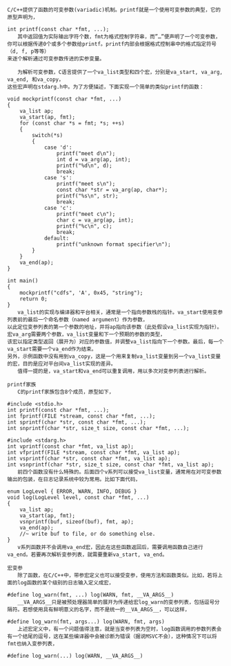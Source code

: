 

    C/C++提供了函数的可变参数(variadic)机制。printf就是一个使用可变参数的典型，它的原型声明为，

    int printf(const char *fmt, ...);
    　　其中返回值为实际输出字符个数，fmt为格式控制字符串，而”…”便声明了一个可变参数，
    你可以根据传递0个或多个参数给printf。printf内部会根据格式控制串中的格式指定符号（d, f, p等等）
    来逐个解析通过可变参数传进的实参变量。

    　　为解析可变参数，C语言提供了一个va_list类型和四个宏，分别是va_start, va_arg, va_end, 和va_copy，
    这些宏声明在stdarg.h中。为了方便描述，下面实现一个简单的类似printf的函数：

    void mockprintf(const char *fmt, ...)
    {
        va_list ap;
        va_start(ap, fmt);
        for (const char *s = fmt; *s; ++s)
        {
            switch(*s)
            {
                case 'd':
                    printf("meet d\n");
                    int d = va_arg(ap, int);
                    printf("%d\n", d);
                    break;
                case 's':
                    printf("meet s\n");
                    const char *str = va_arg(ap, char*);
                    printf("%s\n", str);
                    break;
                case 'c':
                    printf("meet c\n");
                    char c = va_arg(ap, int);
                    printf("%c\n", c);
                    break;
                default:
                    printf("unknown format specifier\n");
            }
        }
        va_end(ap);
    }

    int main()
    {
        mockprintf("cdfs", 'A', 0x45, "string");
        return 0;
    }
    　　va_list的实现与编译器和平台相关，通常是一个指向参数栈的指针。va_start使用变参列表前的最后一个命名参数（named argument）作为参数，
    以此定位变参列表的第一个参数的地址，并将ap指向该参数（此处假设va_list实现为指针）。宏va_arg需要两个参数，va_list变量和下一个预期的参数的类型，
    该宏以指定类型返回（展开为）对应的参数值，并调整va_list指向下一个参数。最后，每一个va_start需要一个va_end作为结束。
    另外，示例函数中没有用到va_copy，这是一个用来复制va_list变量到另一个va_list变量的宏，目的是应对平台间va_list实现的差异。
    　　值得一提的是，va_start和va_end可以重复调用，用以多次对变参列表进行解析。

    printf家族
    　　C的printf家族包含8个成员，原型如下，

    #include <stdio.h>
    int printf(const char *fmt, ...);
    int fprintf(FILE *stream, const char *fmt, ...);
    int sprintf(char *str, const char *fmt, ...);
    int snprintf(char *str, size_t size, const char *fmt, ...);
     
    #include <stdarg.h>
    int vprintf(const char *fmt, va_list ap);
    int vfprintf(FILE *stream, const char *fmt, va_list ap);
    int vsprintf(char *str, const char *fmt, va_list ap);
    int vsnprintf(char *str, size_t size, const char *fmt, va_list ap);
    　　前四个函数没有什么特殊的。后面四个v系列可以接受va_list变量，通常用在对可变参数输出的包装，在日志记录系统中较为常用。比如下面代码，

    enum LogLevel { ERROR, WARN, INFO, DEBUG }
    void log(LogLevel level, const char *fmt, ...)
    {
        va_list ap;
        va_start(ap, fmt);
        vsnprintf(buf, sizeof(buf), fmt, ap);
        va_end(ap);
        //~ write buf to file, or do something else.
    }
    　　v系列函数并不会调用va_end宏，因此在这些函数返回后，需要调用函数自己进行va_end。若要再次解析变参列表，就需要重新va_start, va_end。

    宏变参
    　　除了函数，在C/C++中，带参宏定义也可以接受变参，使用方法和函数类似。比如，若将上面的log函数的某个级别的日志输入定义成宏，

    #define log_warn(fmt, ...) log(WARN, fmt, __VA_ARGS__)
    　　__VA_ARGS__只是被预处理器简单的展开为传递给宏log_warn的变参列表，包括逗号分隔符。若想使用具有鲜明意义的名字，而不是统一的__VA_ARGS__，可以这样，

    #define log_warn(fmt, args...) log(WARN, fmt, args)
    　　上述宏定义中，有一个问题值得注意，就是当变参列表为空时，log函数调用的参数列表会有一个结尾的逗号，这在某些编译器中会被诊断为错误（据说MSVC不会），这种情况下可以将fmt也纳入变参列表，

    #define log_warn(...) log(WARN, __VA_ARGS__)


